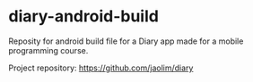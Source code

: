# diary-android-build

Reposity for android build file for a Diary app made for a mobile programming course.

Project repository: https://github.com/jaolim/diary